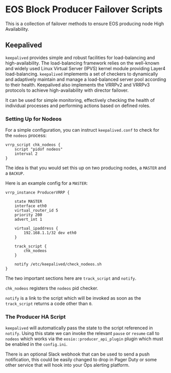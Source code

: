 # EOS Block Producer Failover Scripts

This is a collection of failover methods to ensure EOS producing node High Availability.

## Keepalived

`keepalived` provides simple and robust facilities for load-balancing and high-availability. The load-balancing framework relies on the well-known and widely used Linux Virtual Server (IPVS) kernel module providing Layer4 load-balancing. `keepalived` implements a set of checkers to dynamically and adaptively maintain and manage a load-balanced server pool according to their health. Keepalived also implements the VRRPv2 and VRRPv3 protocols to achieve high-availability with director failover.

It can be used for simple monitoring, effectively checking the health of individual processes and performing actions based on defined roles.

### Setting Up for Nodeos

For a simple configuration, you can instruct `keepalived.conf` to check for the `nodeos` process:

```
vrrp_script chk_nodeos {
    script "pidof nodeos"
    interval 2
}
```

The idea is that you would set this up on two producing nodes, a `MASTER` and a `BACKUP`.

Here is an example config for a `MASTER`:

```
vrrp_instance ProducerVRRP {

    state MASTER
    interface eth0
    virtual_router_id 5
    priority 200
    advert_int 1

    virtual_ipaddress {
        192.168.1.1/32 dev eth0
    }

    track_script {
        chk_nodeos
    }

    notify /etc/keepalived/check_nodeos.sh
}
```

The two important sections here are `track_script` and `notify`.

`chk_nodeos` registers the `nodeos` pid checker.

`notify` is a link to the script which will be invoked as soon as the `track_script` returns a code other than `0`.

### The Producer HA Script

`keepalived` will automatically pass the state to the script referenced in `notify`. Using this state we can invoke the relevant `pause` or `resume` call to `nodeos` which works via the `eosio::producer_api_plugin` plugin which must be enabled in the `config.ini`.

There is an optional Slack webhook that can be used to send a push notification, this could be easily changed to drop in Pager Duty or some other service that will hook into your Ops alerting platform.